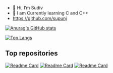 - :wave: Hi, I’m Sudiv
- 🌱 I am Currently learning C and C++
- https://github.com/supunj

[![Anurag's GitHub stats](https://github-readme-stats.vercel.app/api?username=sudivj&hide=contribs&show_icons=true&theme=gruvbox)](https://github.com/anuraghazra/github-readme-stats)

[![Top Langs](https://github-readme-stats.vercel.app/api/top-langs/?username=sudivj&layout=compact&show_icons=true&theme=gruvbox)](https://github.com/anuraghazra/github-readme-stats)

Top repositories
-----
[![Readme Card](https://github-readme-stats.vercel.app/api/pin/?username=sudivj&repo=MineCraft-OpenGL)](https://github.com/sudivj/MineCraft-OpenGL)
[![Readme Card](https://github-readme-stats.vercel.app/api/pin/?username=sudivj&repo=Frujico-Website)](https://github.com/sudivj/Frujico-Website)
[![Readme Card](https://github-readme-stats.vercel.app/api/pin/?username=sudivj&repo=Sand-box---lua)](https://github.com/sudivj/Sand-box---sand)
